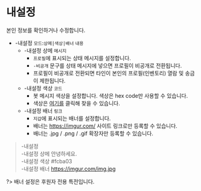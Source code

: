 # 내설정

본인 정보를 확인하거나 수정합니다.

- -내설정 `모드`:`상메|색상|배너` `내용`
  - -내설정 상메 `메시지`
    - `프로필`에 표시되는 상태 메시지를 설정합니다.
    - `-비공개` 문구를 상태 메시지에 넣으면 프로필이 비공개로 전환됩니다.
    - 프로필이 비공개로 전환되면 타인이 본인의 프로필(인벤토리) 열람 및 송금이 제한됩니다.
  - -내설정 색상 `코드`
    - 봇 메시지 색상을 설정합니다. 색상은 hex code만 사용할 수 있습니다.
    - 색상은 [여기를](https://www.google.com/search?q=color+picker) 클릭해 찾을 수 있습니다.
  - -내설정 배너 `링크`
    - `지갑`에 표시되는 배너를 설정합니다.
    - 배너는 https://imgur.com/ 사이트 링크로만 등록할 수 있습니다.
    - 배너는 .jpg / .png / .gif 확장자만 등록할 수 있습니다.

> -내설정 \
> -내설정 상메 안녕하세요. \
> -내설정 색상 #fcba03 \
> -내설정 배너 https://imgur.com/img.jpg

?> 배너 설정은 후원자 전용 특전입니다.